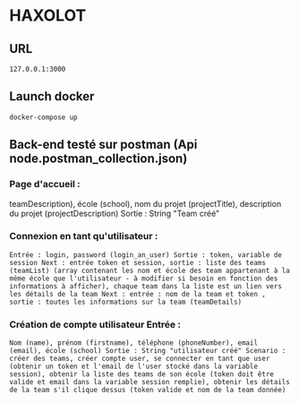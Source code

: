 # HAXOLOT

## URL
```
127.0.0.1:3000
```

## Launch docker
```
docker-compose up
```

## Back-end testé sur postman (Api node.postman_collection.json)

### Page d'accueil :

teamDescription), école (school), nom du projet (projectTitle), description du projet (projectDescription) Sortie : String "Team créé"


### Connexion en tant qu'utilisateur :
```
Entrée : login, password (login_an_user) Sortie : token, variable de session Next : entrée token et session, sortie : liste des teams (teamList) (array contenant les nom et école des team appartenant à la même école que l'utilisateur - à modifier si besoin en fonction des informations à afficher), chaque team dans la liste est un lien vers les détails de la team Next : entrée : nom de la team et token , sortie : toutes les informations sur la team (teamDetails)

```

### Création de compte utilisateur Entrée :
```
Nom (name), prénom (firstname), téléphone (phoneNumber), email (email), école (school) Sortie : String "utilisateur créé" Scenario : créer des teams, créer compte user, se connecter en tant que user (obtenir un token et l'email de l'user stocké dans la variable session), obtenir la liste des teams de son école (token doit être valide et email dans la variable session remplie), obtenir les détails de la team s'il clique dessus (token valide et nom de la team donnée)

```









